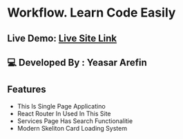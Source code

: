 # Workflow. Learn Code Easily

## Live Demo: [Live Site Link](https://yeasararefin-ph-as9.netlify.app/)

## 💻 Developed By : Yeasar Arefin

## Features 
- This Is Single Page Applicatino
- React Router In Used In This Site
- Services Page Has Search Functionalitie
- Modern Skeliton Card Loading System